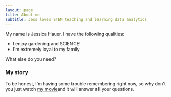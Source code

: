 ```yaml
---
layout: page
title: About me
subtitle: Jess loves STEM teaching and learning data analytics
---
```


My name is Jessica Hauer. I have the following qualities:

- I enjoy gardening and SCIENCE!
- I'm extremely loyal to my family

What else do you need?

### My story

To be honest, I'm having some trouble remembering right now, so why don't you just watch [my movie](https://en.wikipedia.org/wiki/Pulp_Fiction)and it will answer **all** your questions.
